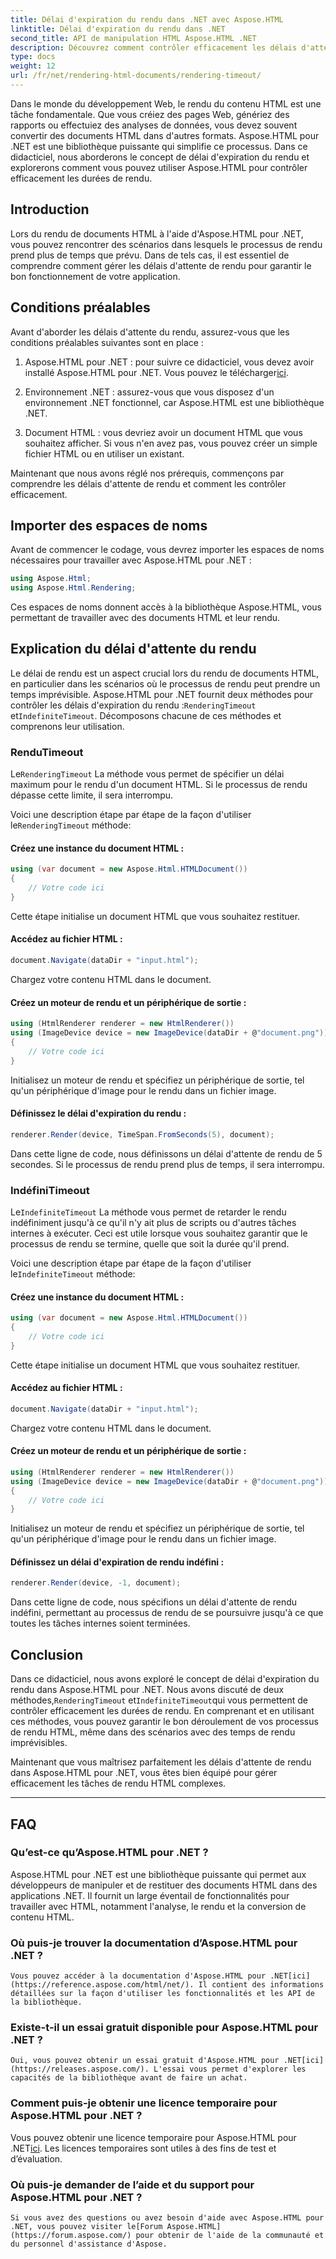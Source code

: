 ```yaml
---
title: Délai d'expiration du rendu dans .NET avec Aspose.HTML
linktitle: Délai d'expiration du rendu dans .NET
second_title: API de manipulation HTML Aspose.HTML .NET
description: Découvrez comment contrôler efficacement les délais d'attente de rendu dans Aspose.HTML pour .NET. Explorez les options de rendu et assurez un rendu fluide des documents HTML.
type: docs
weight: 12
url: /fr/net/rendering-html-documents/rendering-timeout/
---
```


Dans le monde du développement Web, le rendu du contenu HTML est une tâche fondamentale. Que vous créiez des pages Web, génériez des rapports ou effectuiez des analyses de données, vous devez souvent convertir des documents HTML dans d'autres formats. Aspose.HTML pour .NET est une bibliothèque puissante qui simplifie ce processus. Dans ce didacticiel, nous aborderons le concept de délai d'expiration du rendu et explorerons comment vous pouvez utiliser Aspose.HTML pour contrôler efficacement les durées de rendu.

## Introduction

Lors du rendu de documents HTML à l'aide d'Aspose.HTML pour .NET, vous pouvez rencontrer des scénarios dans lesquels le processus de rendu prend plus de temps que prévu. Dans de tels cas, il est essentiel de comprendre comment gérer les délais d'attente de rendu pour garantir le bon fonctionnement de votre application.

## Conditions préalables

Avant d'aborder les délais d'attente du rendu, assurez-vous que les conditions préalables suivantes sont en place :

1.  Aspose.HTML pour .NET : pour suivre ce didacticiel, vous devez avoir installé Aspose.HTML pour .NET. Vous pouvez le télécharger[ici](https://releases.aspose.com/html/net/).

2. Environnement .NET : assurez-vous que vous disposez d'un environnement .NET fonctionnel, car Aspose.HTML est une bibliothèque .NET.

3. Document HTML : vous devriez avoir un document HTML que vous souhaitez afficher. Si vous n'en avez pas, vous pouvez créer un simple fichier HTML ou en utiliser un existant.

Maintenant que nous avons réglé nos prérequis, commençons par comprendre les délais d'attente de rendu et comment les contrôler efficacement.

## Importer des espaces de noms

Avant de commencer le codage, vous devrez importer les espaces de noms nécessaires pour travailler avec Aspose.HTML pour .NET :

```csharp
using Aspose.Html;
using Aspose.Html.Rendering;
```

Ces espaces de noms donnent accès à la bibliothèque Aspose.HTML, vous permettant de travailler avec des documents HTML et leur rendu.

## Explication du délai d'attente du rendu

 Le délai de rendu est un aspect crucial lors du rendu de documents HTML, en particulier dans les scénarios où le processus de rendu peut prendre un temps imprévisible. Aspose.HTML pour .NET fournit deux méthodes pour contrôler les délais d'expiration du rendu :`RenderingTimeout` et`IndefiniteTimeout`. Décomposons chacune de ces méthodes et comprenons leur utilisation.

### RenduTimeout

 Le`RenderingTimeout` La méthode vous permet de spécifier un délai maximum pour le rendu d'un document HTML. Si le processus de rendu dépasse cette limite, il sera interrompu.

 Voici une description étape par étape de la façon d'utiliser le`RenderingTimeout` méthode:

#### Créez une instance du document HTML :

   ```csharp
   using (var document = new Aspose.Html.HTMLDocument())
   {
       // Votre code ici
   }
   ```

   Cette étape initialise un document HTML que vous souhaitez restituer.

#### Accédez au fichier HTML :

   ```csharp
   document.Navigate(dataDir + "input.html");
   ```

   Chargez votre contenu HTML dans le document.

#### Créez un moteur de rendu et un périphérique de sortie :

   ```csharp
   using (HtmlRenderer renderer = new HtmlRenderer())
   using (ImageDevice device = new ImageDevice(dataDir + @"document.png"))
   {
       // Votre code ici
   }
   ```

   Initialisez un moteur de rendu et spécifiez un périphérique de sortie, tel qu'un périphérique d'image pour le rendu dans un fichier image.

#### Définissez le délai d'expiration du rendu :

   ```csharp
   renderer.Render(device, TimeSpan.FromSeconds(5), document);
   ```

   Dans cette ligne de code, nous définissons un délai d'attente de rendu de 5 secondes. Si le processus de rendu prend plus de temps, il sera interrompu.

### IndéfiniTimeout

 Le`IndefiniteTimeout` La méthode vous permet de retarder le rendu indéfiniment jusqu'à ce qu'il n'y ait plus de scripts ou d'autres tâches internes à exécuter. Ceci est utile lorsque vous souhaitez garantir que le processus de rendu se termine, quelle que soit la durée qu'il prend.

 Voici une description étape par étape de la façon d'utiliser le`IndefiniteTimeout` méthode:

#### Créez une instance du document HTML :

   ```csharp
   using (var document = new Aspose.Html.HTMLDocument())
   {
       // Votre code ici
   }
   ```

   Cette étape initialise un document HTML que vous souhaitez restituer.

#### Accédez au fichier HTML :

   ```csharp
   document.Navigate(dataDir + "input.html");
   ```

   Chargez votre contenu HTML dans le document.

#### Créez un moteur de rendu et un périphérique de sortie :

   ```csharp
   using (HtmlRenderer renderer = new HtmlRenderer())
   using (ImageDevice device = new ImageDevice(dataDir + @"document.png"))
   {
       // Votre code ici
   }
   ```

   Initialisez un moteur de rendu et spécifiez un périphérique de sortie, tel qu'un périphérique d'image pour le rendu dans un fichier image.

#### Définissez un délai d'expiration de rendu indéfini :

   ```csharp
   renderer.Render(device, -1, document);
   ```

   Dans cette ligne de code, nous spécifions un délai d'attente de rendu indéfini, permettant au processus de rendu de se poursuivre jusqu'à ce que toutes les tâches internes soient terminées.

## Conclusion

 Dans ce didacticiel, nous avons exploré le concept de délai d'expiration du rendu dans Aspose.HTML pour .NET. Nous avons discuté de deux méthodes,`RenderingTimeout` et`IndefiniteTimeout`qui vous permettent de contrôler efficacement les durées de rendu. En comprenant et en utilisant ces méthodes, vous pouvez garantir le bon déroulement de vos processus de rendu HTML, même dans des scénarios avec des temps de rendu imprévisibles.

Maintenant que vous maîtrisez parfaitement les délais d'attente de rendu dans Aspose.HTML pour .NET, vous êtes bien équipé pour gérer efficacement les tâches de rendu HTML complexes.

---

## FAQ

### Qu’est-ce qu’Aspose.HTML pour .NET ?
   Aspose.HTML pour .NET est une bibliothèque puissante qui permet aux développeurs de manipuler et de restituer des documents HTML dans des applications .NET. Il fournit un large éventail de fonctionnalités pour travailler avec HTML, notamment l'analyse, le rendu et la conversion de contenu HTML.

### Où puis-je trouver la documentation d’Aspose.HTML pour .NET ?
    Vous pouvez accéder à la documentation d'Aspose.HTML pour .NET[ici](https://reference.aspose.com/html/net/). Il contient des informations détaillées sur la façon d'utiliser les fonctionnalités et les API de la bibliothèque.

### Existe-t-il un essai gratuit disponible pour Aspose.HTML pour .NET ?
    Oui, vous pouvez obtenir un essai gratuit d'Aspose.HTML pour .NET[ici](https://releases.aspose.com/). L'essai vous permet d'explorer les capacités de la bibliothèque avant de faire un achat.

### Comment puis-je obtenir une licence temporaire pour Aspose.HTML pour .NET ?
   Vous pouvez obtenir une licence temporaire pour Aspose.HTML pour .NET[ici](https://purchase.aspose.com/temporary-license/). Les licences temporaires sont utiles à des fins de test et d’évaluation.

### Où puis-je demander de l’aide et du support pour Aspose.HTML pour .NET ?
    Si vous avez des questions ou avez besoin d'aide avec Aspose.HTML pour .NET, vous pouvez visiter le[Forum Aspose.HTML](https://forum.aspose.com/) pour obtenir de l'aide de la communauté et du personnel d'assistance d'Aspose.



